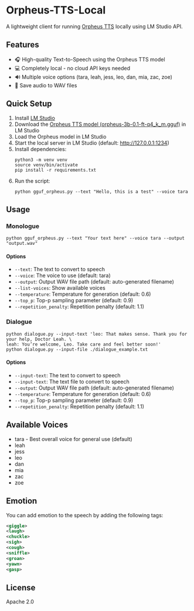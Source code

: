 # Orpheus-TTS-Local

A lightweight client for running [Orpheus TTS](https://huggingface.co/canopylabs/orpheus-3b-0.1-ft) locally using LM Studio API.

## Features

- 🎧 High-quality Text-to-Speech using the Orpheus TTS model
- 💻 Completely local - no cloud API keys needed
- 🔊 Multiple voice options (tara, leah, jess, leo, dan, mia, zac, zoe)
- 💾 Save audio to WAV files

## Quick Setup

1. Install [LM Studio](https://lmstudio.ai/) 
2. Download the [Orpheus TTS model (orpheus-3b-0.1-ft-q4_k_m.gguf)](https://huggingface.co/isaiahbjork/orpheus-3b-0.1-ft-Q4_K_M-GGUF) in LM Studio
3. Load the Orpheus model in LM Studio
4. Start the local server in LM Studio (default: http://127.0.0.1:1234)
5. Install dependencies:
   ```
   python3 -m venv venv
   source venv/bin/activate
   pip install -r requirements.txt
   ```
6. Run the script:
   ```
   python gguf_orpheus.py --text "Hello, this is a test" --voice tara
   ```

## Usage



### Monologue

```
python gguf_orpheus.py --text "Your text here" --voice tara --output "output.wav"
```

#### Options

- `--text`: The text to convert to speech
- `--voice`: The voice to use (default: tara)
- `--output`: Output WAV file path (default: auto-generated filename)
- `--list-voices`: Show available voices
- `--temperature`: Temperature for generation (default: 0.6)
- `--top_p`: Top-p sampling parameter (default: 0.9)
- `--repetition_penalty`: Repetition penalty (default: 1.1)

### Dialogue

```
python dialogue.py --input-text 'leo: That makes sense. Thank you for your help, Doctor Leah. \
leah: You’re welcome, Leo. Take care and feel better soon!'
python dialogue.py --input-file ./dialogue_example.txt
```

#### Options

- `--input-text`: The text to convert to speech
- `--input-text`: The text file to convert to speech
- `--output`: Output WAV file path (default: auto-generated filename)
- `--temperature`: Temperature for generation (default: 0.6)
- `--top_p`: Top-p sampling parameter (default: 0.9)
- `--repetition_penalty`: Repetition penalty (default: 1.1)

## Available Voices

- tara - Best overall voice for general use (default)
- leah
- jess
- leo
- dan
- mia
- zac
- zoe

## Emotion
You can add emotion to the speech by adding the following tags:
```xml
<giggle>
<laugh>
<chuckle>
<sigh>
<cough>
<sniffle>
<groan>
<yawn>
<gasp>
```

## License

Apache 2.0

